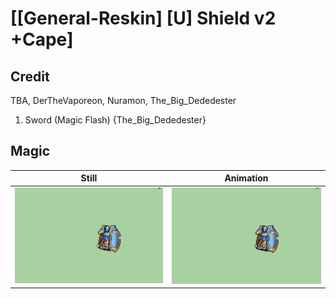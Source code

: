 # [\[General-Reskin\] \[U\] Shield v2 +Cape]

## Credit

TBA, DerTheVaporeon, Nuramon, The_Big_Dededester

1. Sword (Magic Flash) {The_Big_Dededester}
	
## Magic

| Still | Animation |
| :---: | :-------: |
| ![Magic still](./Magic_000.png) | ![Magic animation](./Magic.gif) |

